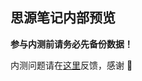 ## 思源笔记内部预览

**参与内测前请务必先备份数据！** 

内测问题请在[这里](https://github.com/siyuan-note/insider/issues)反馈，感谢 🙏 
